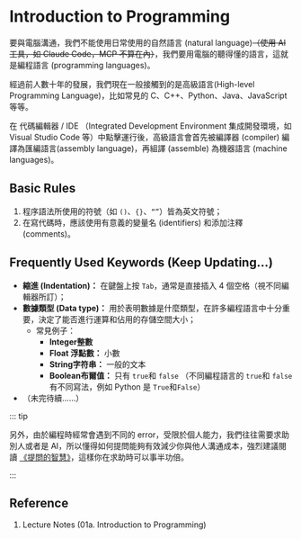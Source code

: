 # Introduction to Programming

要與電腦溝通，我們不能使用日常使用的自然語言 (natural language)~~（使用 AI 工具，如 Claude Code，MCP 不算在內）~~，我們要用電腦的聽得懂的語言，這就是編程語言 (programming languages)。

經過前人數十年的發展，我們現在一般接觸到的是高級語言(High-level Programming Language)，比如常見的 C、C++、Python、Java、JavaScript 等等。

在 代碼編輯器 / IDE （Integrated Development Environment 集成開發環境，如 Visual Studio Code 等）中點擊運行後，高級語言會首先被編譯器 (compiler) 編譯為匯編語言(assembly language)，再組譯 (assemble) 為機器語言 (machine languages)。

## Basic Rules

1. 程序語法所使用的符號（如 `()`、`{}`、`“”`）皆為英文符號；
2. 在寫代碼時，應該使用有意義的變量名 (identifiers) 和添加注釋 (comments)。

## Frequently Used Keywords (Keep Updating…)

- **縮進 (Indentation)：** 在鍵盤上按 `Tab`，通常是直接插入 4 個空格（視不同編輯器所訂）； 
- **數據類型 (Data type)：** 用於表明數據是什麼類型，在許多編程語言中十分重要，決定了能否進行運算和佔用的存儲空間大小；
  - 常見例子：
    - **Integer整數**
    - **Float 浮點數：** 小數
    - **String字符串：** 一般的文本
    - **Boolean布爾值：** 只有 `true`和 `false` （不同編程語言的 `true`和 `false`有不同寫法，例如 Python 是 `True`和`False`）
- （未完待續……）

::: tip

另外，由於編程時經常會遇到不同的 error，受限於個人能力，我們往往需要求助別人或者是 AI，所以懂得如何提問能夠有效減少你與他人溝通成本，強烈建議閱讀 [《提問的智慧》](https://github.com/ryanhanwu/How-To-Ask-Questions-The-Smart-Way/blob/main/README.md)，這樣你在求助時可以事半功倍。

:::





## Reference

1. Lecture Notes (01a. Introduction to Programming)